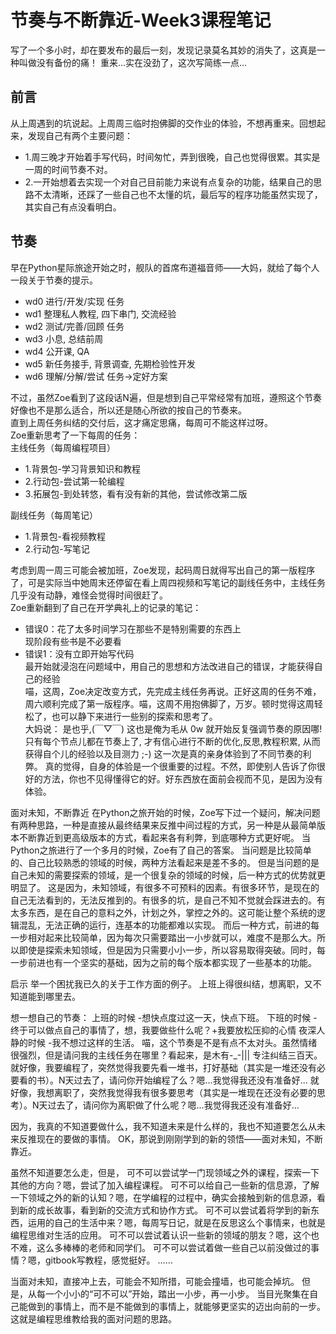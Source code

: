# 节奏与不断靠近-Week3课程笔记

写了一个多小时，却在要发布的最后一刻，发现记录莫名其妙的消失了，这真是一种叫做没有备份的痛！
重来...实在没劲了，这次写简练一点...

## 前言
从上周遇到的坑说起。上周周三临时抱佛脚的交作业的体验，不想再重来。回想起来，发现自己有两个主要问题：
- 1.周三晚才开始着手写代码，时间匆忙，弄到很晚，自己也觉得很累。其实是一周的时间节奏不对。
- 2.一开始想着去实现一个对自己目前能力来说有点复杂的功能，结果自己的思路不太清晰，还踩了一些自己也不太懂的坑，最后写的程序功能虽然实现了，其实自己有点没看明白。

## 节奏
早在Python星际旅途开始之时，舰队的首席布道福音师——大妈，就给了每个人一段关于节奏的提示。
- wd0 进行/开发/实现 任务
- wd1 整理私人教程, 四下串门, 交流经验
- wd2 测试/完善/回顾 任务
- wd3 小息, 总结前周
- wd4 公开课, QA
- wd5 新任务接手, 背景调查, 先期检验性开发
- wd6 理解/分解/尝试 任务->定好方案

不过，虽然Zoe看到了这段话N遍，但是想到自己平常经常有加班，遵照这个节奏好像也不是那么适合，所以还是随心所欲的按自己的节奏来。  
直到上周任务纠结的交付后，这才痛定思痛，每周可不能这样过呀。  
Zoe重新思考了一下每周的任务：  
主线任务（每周编程项目）
- 1.背景包-学习背景知识和教程
- 2.行动包-尝试第一轮编程
- 3.拓展包-到处转悠，看有没有新的其他，尝试修改第二版

副线任务（每周笔记）

- 1.背景包-看视频教程
- 2.行动包-写笔记

考虑到周一周三可能会被加班，Zoe发现，起码周日就得写出自己的第一版程序了，可是实际当中她周末还停留在看上周四视频和写笔记的副线任务中，主线任务几乎没有动静，难怪会觉得时间很赶了。  
Zoe重新翻到了自己在开学典礼上的记录的笔记：  
- 错误0：花了太多时间学习在那些不是特别需要的东西上  
现阶段有些书是不必要看
- 错误1：没有立即开始写代码  
最开始就浸泡在问题域中，用自己的思想和方法改进自己的错误，才能获得自己的经验  
喵，这周，Zoe决定改变方式，先完成主线任务再说。正好这周的任务不难，周六顺利完成了第一版程序。喵，这周不用抱佛脚了，万岁。顿时觉得这周轻松了，也可以静下来进行一些别的探索和思考了。 	
大妈说：
是也乎,(￣▽￣)
这也是俺为毛从 0w 就开始反复强调节奏的原因哪!
只有每个节点儿都在节奏上了,
才有信心进行不断的优化,反思,教程积累,
从而获得自个儿的经验以及目测力 ;-)
这一次是真的亲身体验到了不同节奏的利弊。
真的觉得，自身的体验是一个很重要的过程。不然，即使别人告诉了你很好的方法，你也不见得懂得它的好。好东西放在面前会视而不见，是因为没有体验。

面对未知，不断靠近
在Python之旅开始的时候，Zoe写下过一个疑问，解决问题有两种思路，一种是直接从最终结果来反推中间过程的方式，另一种是从最简单版本不断靠近到更高级版本的方式，看起来各有利弊，到底哪种方式更好呢。
当Python之旅进行了一个多月的时候，Zoe有了自己的答案。
当问题是比较简单的、自己比较熟悉的领域的时候，两种方法看起来是差不多的。
但是当问题的是自己未知的需要探索的领域，是一个很复杂的领域的时候，后一种方式的优势就更明显了。
这是因为，未知领域，有很多不可预料的因素。有很多环节，是现在的自己无法看到的，无法反推到的。有很多的坑，是自己不知不觉就会踩进去的。有太多东西，是在自己的意料之外，计划之外，掌控之外的。这可能让整个系统的逻辑混乱，无法正确的运行，连基本的功能都难以实现。
而后一种方式，前进的每一步相对起来比较简单，因为每次只需要踏出一小步就可以，难度不是那么大。所以即使是探索未知领域，但是因为只需要小小一步，所以容易取得突破。同时，每一步前进也有一个坚实的基础，因为之前的每个版本都实现了一些基本的功能。

启示
举一个困扰我已久的关于工作方面的例子。
上班上得很纠结，想离职，又不知道能到哪里去。

想一想自己的节奏：
上班的时候 -想快点度过这一天，快点下班。
下班的时候 -终于可以做点自己的事情了，想，我要做些什么呢？+我要放松压抑的心情
夜深人静的时候 -我不想过这样的生活。
喵，这个节奏是不是有点不太对头。虽然情绪很强烈，但是请问我的主线任务在哪里？看起来，是木有-_-||| 专注纠结三百天。
就好像，我要编程了，突然觉得我要先看一堆书，打好基础（其实是一堆还没有必要看的书）。N天过去了，请问你开始编程了么？嗯...我觉得我还没有准备好...
就好像，我想离职了，突然我觉得我有很多要思考（其实是一堆现在还没有必要的思考）。N天过去了，请问你为离职做了什么呢？嗯...我觉得我还没有准备好...

因为，我真的不知道要做什么，我不知道未来是什么样的，我也不知道要怎么从未来反推现在的要做的事情。
OK，那说到刚刚学到的新的领悟——面对未知，不断靠近。

虽然不知道要怎么走，但是，
可不可以尝试学一门现领域之外的课程，探索一下其他的方向？嗯，尝试了加入编程课程。
可不可以给自己一些新的信息源，了解一下领域之外的新的认知？嗯，在学编程的过程中，确实会接触到新的信息源，看到新的成长故事，看到新的交流方式和协作方式。
可不可以尝试着将学到的新东西，运用的自己的生活中来？嗯，每周写日记，就是在反思这么个事情来，也就是编程思维对生活的应用。
可不可以尝试着认识一些新的领域的朋友？嗯，这个也不难，这么多棒棒的老师和同学们。
可不可以尝试着做一些自己以前没做过的事情？嗯，gitbook写教程，感觉挺好。
……

当面对未知，直接冲上去，可能会不知所措，可能会撞墙，也可能会掉坑。
但是，从每一个小小的“可不可以”开始，踏出一小步，再一小步。
当目光聚集在自己能做到的事情上，而不是不能做到的事情上，就能够更坚实的迈出向前的一步。
这就是编程思维教给我的面对问题的思路。